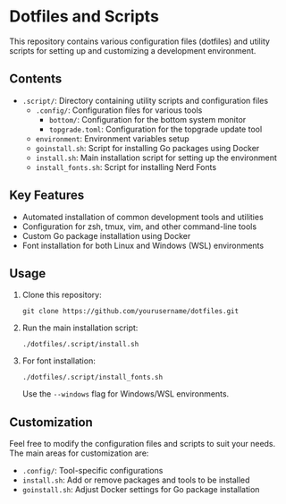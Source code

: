 # Dotfiles and Scripts

This repository contains various configuration files (dotfiles) and utility scripts for setting up and customizing a development environment.

## Contents

- `.script/`: Directory containing utility scripts and configuration files
  - `.config/`: Configuration files for various tools
    - `bottom/`: Configuration for the bottom system monitor
    - `topgrade.toml`: Configuration for the topgrade update tool
  - `environment`: Environment variables setup
  - `goinstall.sh`: Script for installing Go packages using Docker
  - `install.sh`: Main installation script for setting up the environment
  - `install_fonts.sh`: Script for installing Nerd Fonts

## Key Features

- Automated installation of common development tools and utilities
- Configuration for zsh, tmux, vim, and other command-line tools
- Custom Go package installation using Docker
- Font installation for both Linux and Windows (WSL) environments

## Usage

1. Clone this repository:
   ```
   git clone https://github.com/yourusername/dotfiles.git
   ```

2. Run the main installation script:
   ```
   ./dotfiles/.script/install.sh
   ```

3. For font installation:
   ```
   ./dotfiles/.script/install_fonts.sh
   ```
   Use the `--windows` flag for Windows/WSL environments.

## Customization

Feel free to modify the configuration files and scripts to suit your needs. The main areas for customization are:

- `.config/`: Tool-specific configurations
- `install.sh`: Add or remove packages and tools to be installed
- `goinstall.sh`: Adjust Docker settings for Go package installation
